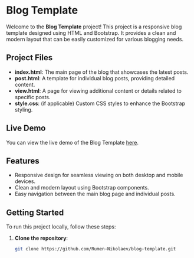 # Blog Template

Welcome to the **Blog Template** project! This project is a responsive blog template designed using HTML and Bootstrap. It provides a clean and modern layout that can be easily customized for various blogging needs.

## Project Files

- **index.html**: The main page of the blog that showcases the latest posts.
- **post.html**: A template for individual blog posts, providing detailed content.
- **view.html**: A page for viewing additional content or details related to specific posts.
- **style.css**: (if applicable) Custom CSS styles to enhance the Bootstrap styling.

## Live Demo

You can view the live demo of the Blog Template [here](https://website-9a56b910.rumennikolaevportfolio.com/).

## Features

- Responsive design for seamless viewing on both desktop and mobile devices.
- Clean and modern layout using Bootstrap components.
- Easy navigation between the main blog page and individual posts.

## Getting Started

To run this project locally, follow these steps:

1. **Clone the repository**:
   ```bash
   git clone https://github.com/Rumen-Nikolaev/blog-template.git


